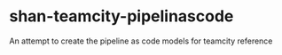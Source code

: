 # shan-teamcity-pipelinascode
An attempt to create the pipeline as code models for teamcity reference
